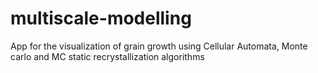 # multiscale-modelling
App for the visualization of grain growth using Cellular Automata, Monte carlo and MC static recrystallization algorithms
